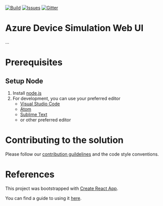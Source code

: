 [![Build][build-badge]][build-url]
[![Issues][issues-badge]][issues-url]
[![Gitter][gitter-badge]][gitter-url]

Azure Device Simulation Web UI
============================

...

Prerequisites
=============
## Setup Node
1. Install [node.js](https://nodejs.org/)
2. For development, you can use your preferred editor
   - [Visual Studio Code](https://code.visualstudio.com/)
   - [Atom](https://atom.io/)
   - [Sublime Text](https://www.sublimetext.com/)
   -  or other preferred editor

Contributing to the solution
==============================
Please follow our [contribution guildelines](docs/CONTRIBUTING.md) and the code style conventions.

References
==========
This project was bootstrapped with [Create React App](https://github.com/facebookincubator/create-react-app).

You can find a guide to using it [here](https://github.com/facebookincubator/create-react-app/blob/master/packages/react-scripts/template/README.md).

[build-badge]: https://img.shields.io/travis/Azure/pcs-simulation-webui.svg
[build-url]: https://travis-ci.org/Azure/pcs-simulation-webui
[issues-badge]: https://img.shields.io/github/issues/azure/pcs-simulation-webui.svg
[issues-url]: https://github.com/Azure/pcs-simulation-webui/issues/new
[gitter-badge]: https://img.shields.io/gitter/room/azure/iot-solutions.js.svg
[gitter-url]: https://gitter.im/azure/iot-solutions
